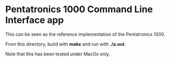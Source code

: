 # Pentatronics 1000 Command Line Interface app

This can be seen as the reference implementation of the Pentatronics 1000.

From this directory, build with **make** and run with **./a.out**.

Note that this has been tested under MacOs only.

